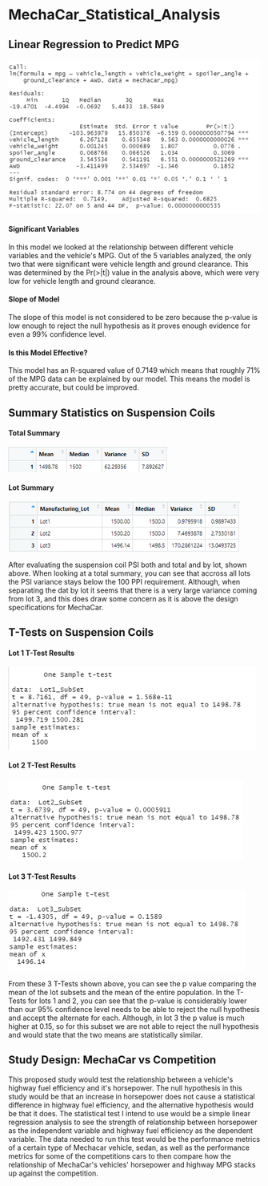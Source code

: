 # MechaCar_Statistical_Analysis

## Linear Regression to Predict MPG

![LinRegression](Screenshots/LinearRegressionSummary.PNG)

#### Significant Variables

In this model we looked at the relationship between different vehicle variables and the vehicle's MPG. Out of the 5 variables analyzed, the only two that were significant were vehicle length and ground clearance. This was determined by the Pr(>|t|) value in the analysis above, which were very low for vehicle length and ground clearance.

#### Slope of Model

The slope of this model is not considered to be zero because the p-value is low enough to reject the null hypothesis as it proves enough evidence for even a 99% confidence level.

#### Is this Model Effective?

This model has an R-squared value of  0.7149 which means that roughly 71% of the MPG data can be explained by our model. This means the model is pretty accurate, but could be improved.

## Summary Statistics on Suspension Coils

#### Total Summary

![TotalSummary](Screenshots/TotalSummary.PNG)

#### Lot Summary

![LotSummary](Screenshots/SummaryByLot.PNG)

After evaluating the suspension coil PSI both and total and by lot, shown above. When looking at a total summary, you can see that accross all lots the PSI variance stays below the 100 PPI requirement. Although, when separating the dat by lot it seems that there is a very large variance coming from lot 3, and this does draw some concern as it is above the design specifications for MechaCar.

## T-Tests on Suspension Coils

#### Lot 1 T-Test Results

![Lot1TTest](Screenshots/Lot1Ttest.PNG)

#### Lot 2 T-Test Results

![Lot2TTest](Screenshots/Lot2Ttest.PNG)

#### Lot 3 T-Test Results

![Lot3TTest](Screenshots/Lot3Ttest.PNG)

From these 3 T-Tests shown above, you can see the p value comparing the mean of the lot subsets and the mean of the entire population. In the T-Tests for lots 1 and 2, you can see that the p-value is considerably lower than our 95% confidence level needs to be able to reject the null hypothesis and accept the alternate for each. Although, in lot 3 the p value is much higher at 0.15, so for this subset we are not able to reject the null hypothesis and would state that the two means are statistically similar.

## Study Design: MechaCar vs Competition

This proposed study would test the relationship between a vehicle's highway fuel efficiency and it's horsepower. The null hypothesis in this study would be that an increase in horsepower does not cause a statistical difference in highway fuel efficiency, and the alternative hypothesis would be that it does. The statistical test I intend to use would be a simple linear regression analysis to see the strength of relationship between horsepower as the independent variable and highway fuel efficiency as the dependent variable. The data needed to run this test would be the performance metrics of a certain type of Mechacar vehicle, sedan, as well as the performance metrics for some of the competitions cars to then compare how the relationship of MechaCar's vehicles' horsepower and highway MPG stacks up against the competition. 